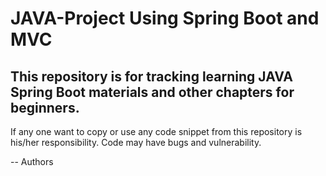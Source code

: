 # JAVA-Project Using Spring Boot and MVC

## This repository is for tracking learning JAVA Spring Boot materials and other chapters for beginners.

If any one want to copy or use any code snippet from this repository is his/her responsibility. Code may have bugs and
vulnerability. 

-- Authors
